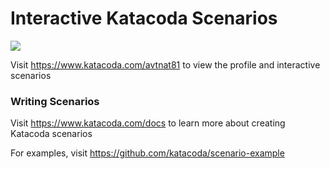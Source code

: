 # Interactive Katacoda Scenarios

[![](http://shields.katacoda.com/katacoda/avtnat81/count.svg)](https://www.katacoda.com/avtnat81 "Get your profile on Katacoda.com")

Visit https://www.katacoda.com/avtnat81 to view the profile and interactive scenarios

### Writing Scenarios
Visit https://www.katacoda.com/docs to learn more about creating Katacoda scenarios

For examples, visit https://github.com/katacoda/scenario-example
